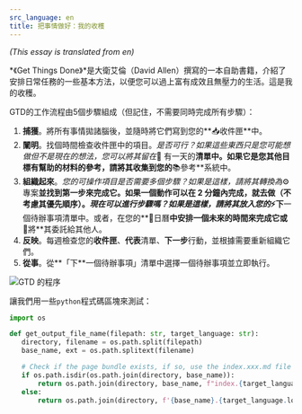 ```yaml
---
src_language: en
title: 把事情做好：我的收穫
---
```


*(This essay is translated from en)*

*《Get Things Done》*是大衛艾倫（David Allen）撰寫的一本自助書籍，介紹了安排日常任務的一些基本方法，以便您可以過上富有成效且無壓力的生活。這是我的收穫。

 GTD的工作流程由5個步驟組成（但記住，不需要同時完成所有步驟）：

1. **捕獲**。將所有事情拋諸腦後，並隨時將它們寫到您的**📥收件匣**中。
2. **闡明**。找個時間檢查收件匣中的項目。*是否可行？*如果這些東西只是您可能想做但不是現在的想法，您可以將其留在**🔮 有一天的**清單中。如果它是您其他目標有幫助的材料的參考，請將其收集到您的**📚參考**系統中。
3. **組織起來**。*您的可操作項目是否需要多個步驟？*如果是這樣，請將其轉換為**⚙️專案**並找到第一步來完成它。如果一個動作可以在 2 分鐘內完成，就去做（不考慮其優先順序）。*現在可以進行步驟嗎？*如果是這樣，請將其放入您的**⚡️下**一個待辦事項清單中。或者，在您的**📅日曆**中安排一個未來的時間來完成它或**🤝將**其委託給其他人。
4. **反映**。每週檢查您的**收件匣**、**代表**清單、**下一步**行動，並根據需要重新組織它們。
5. **從事**。從**「下**一個待辦事項」清單中選擇一個待辦事項並立即執行。

![GTD 的程序](https://assets.website-files.com/608aecd1e643ecaa961a7a67/634cd40129d4e1311a6c292a_GTD%2001.png)

讓我們用一些`python`程式碼區塊來測試：

 ```python
import os

def get_output_file_name(filepath: str, target_language: str):
    directory, filename = os.path.split(filepath)
    base_name, ext = os.path.splitext(filename)

    # Check if the page bundle exists, if so, use the index.xxx.md file
    if os.path.isdir(os.path.join(directory, base_name)):
        return os.path.join(directory, base_name, f"index.{target_language.lower()}{ext}")
    else:
        return os.path.join(directory, f'{base_name}.{target_language.lower()}{ext}')

```